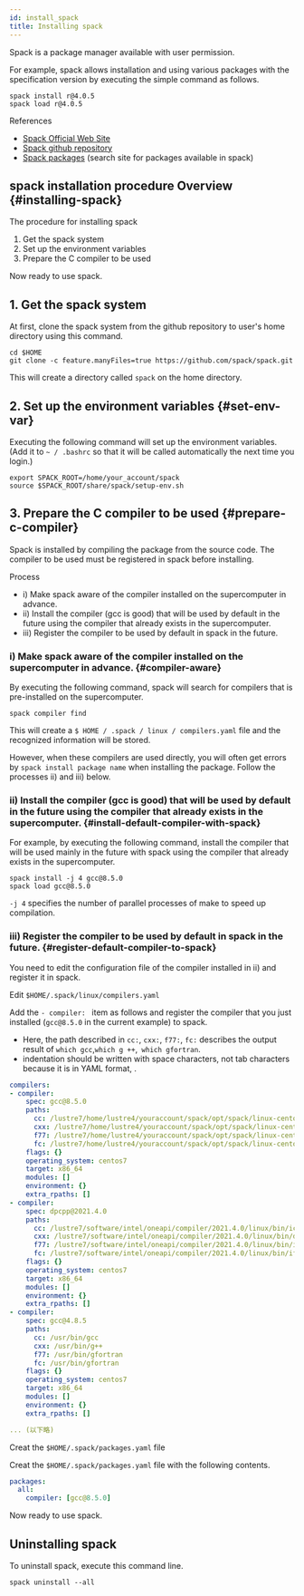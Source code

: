 ```yaml
---
id: install_spack
title: Installing spack
---
```


Spack is a package manager available with user permission.

For example, spack allows installation and using various packages with the specification version by executing the simple command as follows.

```
spack install r@4.0.5
spack load r@4.0.5
```

References

- [Spack Official Web Site](https://spack.readthedocs.io/en/latest/#)
- [Spack github repository](https://github.com/spack/spack)
- [Spack packages](https://spack.readthedocs.io/en/latest/package_list.html) (search site for packages available in spack)


## spack installation procedure Overview {#installing-spack}

The procedure for installing spack

1. Get the spack system
2. Set up the environment variables
3. Prepare the C compiler to be used

Now ready to use spack.


## 1. Get the spack system

At first, clone the spack system from the github repository to user's home directory using this command.

```
cd $HOME
git clone -c feature.manyFiles=true https://github.com/spack/spack.git
```
This will create a directory called `spack` on the home directory.


## 2. Set up the environment variables {#set-env-var}

Executing the following command will set up the environment variables. (Add it to `~ / .bashrc` so that it will be called automatically the next time you login.)

```
export SPACK_ROOT=/home/your_account/spack
source $SPACK_ROOT/share/spack/setup-env.sh
```

## 3. Prepare the C compiler to be used {#prepare-c-compiler}

Spack is installed by compiling the package from the source code.
The compiler to be used must be registered in spack before installing.

Process

- i) Make spack aware of the compiler installed on the supercomputer in advance.
- ii) Install the compiler (gcc is good) that will be used by default in the future using the compiler that already exists in the supercomputer.
- iii) Register the compiler to be used by default in spack in the future.


### i) Make spack aware of the compiler installed on the supercomputer in advance. {#compiler-aware}

By executing the following command, spack will search for compilers that is pre-installed on the supercomputer.

```
spack compiler find
```

This will create a `$ HOME / .spack / linux / compilers.yaml` file and the recognized information will be stored.

However, when these compilers are used directly, you will often get errors by `spack install package name` when installing the package. 
Follow the processes ii) and iii) below. 

### ii) Install the compiler (gcc is good) that will be used by default in the future using the compiler that already exists in the supercomputer. {#install-default-compiler-with-spack}

For example, by executing the following command, install the compiler that will be used mainly in the future with spack using the compiler that already exists in the supercomputer.

```
spack install -j 4 gcc@8.5.0
spack load gcc@8.5.0
```

`-j 4` specifies the number of parallel processes of make to speed up compilation.





### iii) Register the compiler to be used by default in spack in the future. {#register-default-compiler-to-spack}

You need to edit the configuration file of the compiler installed in ii) and register it in spack. 

Edit `$HOME/.spack/linux/compilers.yaml`

Add the `- compiler: ` item as follows and register the compiler that you just installed (`gcc@8.5.0` in the current example) to spack.


- Here, the path described in `cc:`, `cxx:`, `f77:`, `fc:` describes the output result of `which gcc`,` which g ++ `,` which gfortran`.
- indentation should be written with space characters, not tab characters because it is in YAML format, .


```yaml
compilers:
- compiler:
    spec: gcc@8.5.0
    paths:
      cc: /lustre7/home/lustre4/youraccount/spack/opt/spack/linux-centos7-x86_64_v3/gcc-4.8.5/gcc-8.5.0-a4dcd4j7uq23aax4n6ri6amzt7hp4lxc/bin/gcc
      cxx: /lustre7/home/lustre4/youraccount/spack/opt/spack/linux-centos7-x86_64_v3/gcc-4.8.5/gcc-8.5.0-a4dcd4j7uq23aax4n6ri6amzt7hp4lxc/bin/g++
      f77: /lustre7/home/lustre4/youraccount/spack/opt/spack/linux-centos7-x86_64_v3/gcc-4.8.5/gcc-8.5.0-a4dcd4j7uq23aax4n6ri6amzt7hp4lxc/bin/gfortran
      fc: /lustre7/home/lustre4/youraccount/spack/opt/spack/linux-centos7-x86_64_v3/gcc-4.8.5/gcc-8.5.0-a4dcd4j7uq23aax4n6ri6amzt7hp4lxc/bin/gfortran
    flags: {}
    operating_system: centos7
    target: x86_64
    modules: []
    environment: {}
    extra_rpaths: []
- compiler:
    spec: dpcpp@2021.4.0
    paths:
      cc: /lustre7/software/intel/oneapi/compiler/2021.4.0/linux/bin/icx
      cxx: /lustre7/software/intel/oneapi/compiler/2021.4.0/linux/bin/dpcpp
      f77: /lustre7/software/intel/oneapi/compiler/2021.4.0/linux/bin/ifx
      fc: /lustre7/software/intel/oneapi/compiler/2021.4.0/linux/bin/ifx
    flags: {}
    operating_system: centos7
    target: x86_64
    modules: []
    environment: {}
    extra_rpaths: []
- compiler:
    spec: gcc@4.8.5
    paths:
      cc: /usr/bin/gcc
      cxx: /usr/bin/g++
      f77: /usr/bin/gfortran
      fc: /usr/bin/gfortran
    flags: {}
    operating_system: centos7
    target: x86_64
    modules: []
    environment: {}
    extra_rpaths: []

... (以下略)
```



Creat the `$HOME/.spack/packages.yaml` file

Creat the `$HOME/.spack/packages.yaml` file with the following contents.

```yaml
packages:
  all:
    compiler: [gcc@8.5.0]
```

Now ready to use spack.

## Uninstalling spack

To uninstall spack, execute this command line.

```
spack uninstall --all
```

